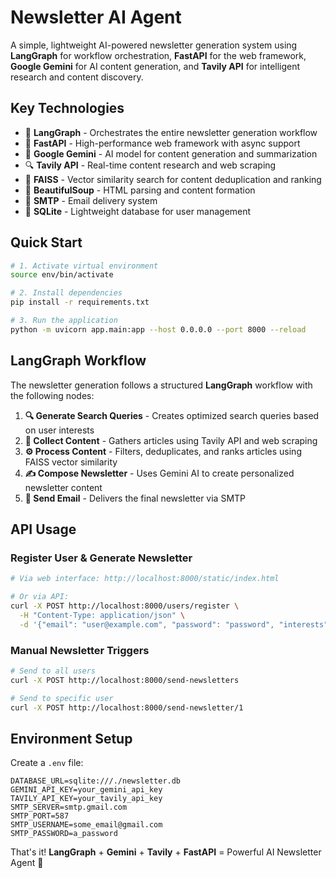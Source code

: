 # Newsletter AI Agent

A simple, lightweight AI-powered newsletter generation system using **LangGraph** for workflow orchestration, **FastAPI** for the web framework, **Google Gemini** for AI content generation, and **Tavily API** for intelligent research and content discovery.

## Key Technologies

- 🔗 **LangGraph** - Orchestrates the entire newsletter generation workflow
- 🚀 **FastAPI** - High-performance web framework with async support
- 🤖 **Google Gemini** - AI model for content generation and summarization
- 🔍 **Tavily API** - Real-time content research and web scraping
- 🧠 **FAISS** - Vector similarity search for content deduplication and ranking
- 🍲 **BeautifulSoup** - HTML parsing and content formation
- 📧 **SMTP** - Email delivery system
- 💾 **SQLite** - Lightweight database for user management

## Quick Start

```bash
# 1. Activate virtual environment
source env/bin/activate

# 2. Install dependencies
pip install -r requirements.txt

# 3. Run the application
python -m uvicorn app.main:app --host 0.0.0.0 --port 8000 --reload
```

## LangGraph Workflow

The newsletter generation follows a structured **LangGraph** workflow with the following nodes:

1. **🔍 Generate Search Queries** - Creates optimized search queries based on user interests
2. **📰 Collect Content** - Gathers articles using Tavily API and web scraping
3. **⚙️ Process Content** - Filters, deduplicates, and ranks articles using FAISS vector similarity
4. **✍️ Compose Newsletter** - Uses Gemini AI to create personalized newsletter content
5. **📨 Send Email** - Delivers the final newsletter via SMTP

## API Usage

### Register User & Generate Newsletter
```bash
# Via web interface: http://localhost:8000/static/index.html

# Or via API:
curl -X POST http://localhost:8000/users/register \
  -H "Content-Type: application/json" \
  -d '{"email": "user@example.com", "password": "password", "interests": ["AI", "Tech"]}'
```

### Manual Newsletter Triggers
```bash
# Send to all users
curl -X POST http://localhost:8000/send-newsletters

# Send to specific user
curl -X POST http://localhost:8000/send-newsletter/1
```

## Environment Setup

Create a `.env` file:
```env
DATABASE_URL=sqlite:///./newsletter.db
GEMINI_API_KEY=your_gemini_api_key
TAVILY_API_KEY=your_tavily_api_key
SMTP_SERVER=smtp.gmail.com
SMTP_PORT=587
SMTP_USERNAME=some_email@gmail.com
SMTP_PASSWORD=a_password
```

That's it! **LangGraph** + **Gemini** + **Tavily** + **FastAPI** = Powerful AI Newsletter Agent 🚀
